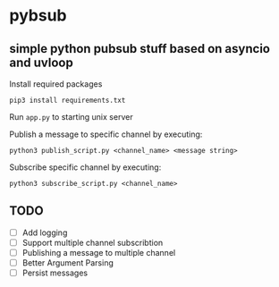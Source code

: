 # pybsub
## simple python pubsub stuff based on asyncio and uvloop

Install required packages
```
pip3 install requirements.txt
```

Run `app.py` to starting unix server

Publish a message to specific channel by executing:
```
python3 publish_script.py <channel_name> <message string>
```
Subscribe specific channel by executing:
```
python3 subscribe_script.py <channel_name>
```

## TODO
- [ ] Add logging
- [ ] Support multiple channel subscribtion
- [ ] Publishing a message to multiple channel
- [ ] Better Argument Parsing
- [ ] Persist messages

